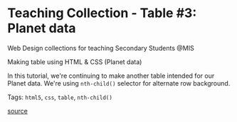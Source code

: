 # Teaching Collection - Table #3: Planet data
Web Design collections for teaching Secondary Students @MIS

Making table using HTML & CSS (Planet data)

In this tutorial, we're continuing to make another table intended for our Planet data.
We're using `nth-child()` selector for alternate row background.

Tags: `html5`, `css`, `table`, `nth-child()`

[source](https://developer.mozilla.org/en-US/docs/Learn/HTML/Tables/Structuring_planet_data)